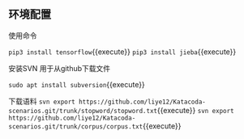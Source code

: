 ## 环境配置

使用命令

`pip3 install tensorflow`{{execute}}
`pip3 install jieba`{{execute}}

安装SVN 用于从github下载文件

`sudo apt install subversion`{{execute}}

下载语料
`svn export https://github.com/liye12/Katacoda-scenarios.git/trunk/stopword/stopword.txt`{{execute}}
`svn export https://github.com/liye12/Katacoda-scenarios.git/trunk/corpus/corpus.txt`{{execute}}